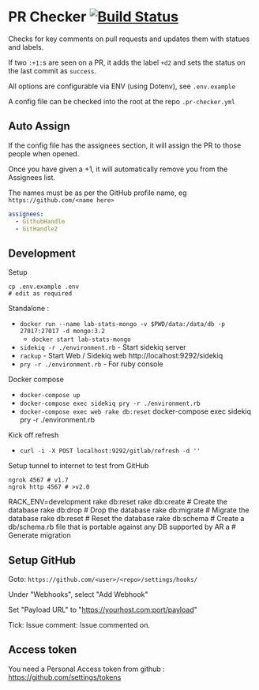 # PR Checker [![Build Status](https://travis-ci.org/IanVaughan/pr-checker.svg?branch=master)](https://travis-ci.org/IanVaughan/pr-checker)

Checks for key comments on pull requests and updates them with statues and labels.

If two `:+1:`s are seen on a PR, it adds the label `+d2` and sets the status on the last commit as `success`.

All options are configurable via ENV (using Dotenv), see `.env.example`

A config file can be checked into the root at the repo `.pr-checker.yml`

## Auto Assign

If the config file has the assignees section, it will assign the PR to those people when opened.

Once you have given a +1, it will automatically remove you from the Assignees list.

The names must be as per the GitHub profile name, eg `https://github.com/<name here>`

```yaml
assignees:
  - GithubHandle
  - GitHandle2
```

## Development

Setup

    cp .env.example .env
    # edit as required

Standalone :

* `docker run --name lab-stats-mongo -v $PWD/data:/data/db -p 27017:27017 -d mongo:3.2`
  * `docker start lab-stats-mongo`
* `sidekiq -r ./environment.rb` - Start sidekiq server
* `rackup`                      - Start Web / Sidekiq web http://localhost:9292/sidekiq
* `pry -r ./environment.rb`     - For ruby console

Docker compose

* `docker-compose up`
* `docker-compose exec sidekiq pry -r ./environment.rb`
* `docker-compose exec web rake db:reset`
docker-compose exec sidekiq pry -r ./environment.rb


Kick off refresh

* `curl -i -X POST localhost:9292/gitlab/refresh -d ''`

Setup tunnel to internet to test from GitHub

    ngrok 4567 # v1.7
    ngrok http 4567 # >v2.0



RACK_ENV=development rake db:reset
rake db:create    # Create the database
rake db:drop      # Drop the database
rake db:migrate   # Migrate the database
rake db:reset     # Reset the database
rake db:schema    # Create a db/schema.rb file that is portable against any DB supported by AR
a # Generate migration


## Setup GitHub

Goto: `https://github.com/<user>/<repo>/settings/hooks/`

Under "Webhooks", select "Add Webhook"

Set "Payload URL" to "https://yourhost.com:port/payload"

Tick: Issue comment: Issue commented on.

## Access token

You need a Personal Access token from github : https://github.com/settings/tokens

